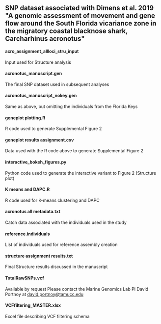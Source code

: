 ## SNP dataset associated with Dimens et al. 2019 "A genomic assessment of movement and gene flow around the South Florida vicariance zone in the migratory coastal blacknose shark, Carcharhinus acronotus"

#### acro_assignment_allloci_stru_input
Input used for Structure analysis

#### acronotus_manuscript.gen
The final SNP dataset used in subsequent analyses

#### acronotus_manuscript_nokey.gen
Same as above, but omitting the individuals from the Florida Keys

#### geneplot plotting.R
R code used to generate Supplemental Figure 2

#### geneplot results assignment.csv
Data used with the R code above to generate Supplemental Figure 2

#### interactive_bokeh_figures.py
Python code used to generate the interactive variant to Figure 2 (Structure plot)

#### K means and DAPC.R
R code used for K-means clustering and DAPC

#### acronotus all metadata.txt
Catch data associated with the individuals used in the study

#### reference.individuals
List of individuals used for reference assembly creation

#### structure assignment results.txt
Final Structure results discussed in the manuscript

#### TotalRawSNPs.vcf
Available by request Please contact the Marine Genomics Lab PI David Portnoy at david.portnoy@tamucc.edu

#### VCFfiltering_MASTER.xlsx
Excel file describing VCF filtering schema
